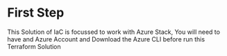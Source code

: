 # First Step
This Solution of IaC is focussed to work with Azure Stack, You will need to have
and Azure Account and Download the Azure CLI before run this Terraform Solution 